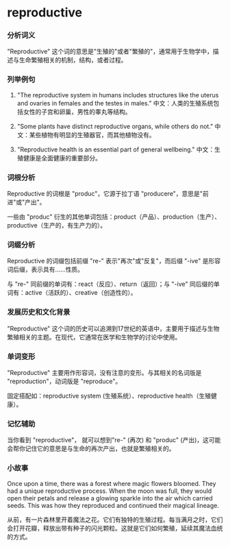 # reproductive

### 分析词义

  

"Reproductive" 这个词的意思是"生殖的"或者"繁殖的"，通常用于生物学中，描述与生命繁殖相关的机制，结构，或者过程。

  

### 列举例句

  

1.  "The reproductive system in humans includes structures like the uterus and ovaries in females and the testes in males." 中文：人类的生殖系统包括女性的子宫和卵巢，男性的睾丸等结构。
    
      
    
2.  "Some plants have distinct reproductive organs, while others do not." 中文：某些植物有明显的生殖器官，而其他植物没有。
    
      
    
3.  "Reproductive health is an essential part of general wellbeing." 中文：生殖健康是全面健康的重要部分。
    
      
    

  

### 词根分析

  

Reproductive 的词根是 "produc"，它源于拉丁语 "producere"，意思是"前进"或"产出"。

  

一些由 "produc" 衍生的其他单词包括：product（产品）、production（生产）、productive（生产的，有生产力的）。

  

### 词缀分析

  

Reproductive 的词缀包括前缀 "re-" 表示"再次"或"反复"，而后缀 "-ive" 是形容词后缀，表示具有......性质。

  

与 "re-" 同前缀的单词有：react（反应）、return（返回）；与 "-ive" 同后缀的单词有：active（活跃的）、creative（创造性的）。

  

### 发展历史和文化背景

  

"Reproductive" 这个词的历史可以追溯到17世纪的英语中，主要用于描述与生物繁殖相关的主题。在现代，它通常在医学和生物学的讨论中使用。

  

### 单词变形

  

"Reproductive" 主要用作形容词，没有注意的变形。与其相关的名词版是 "reproduction"，动词版是 "reproduce"。

  

固定搭配如：reproductive system (生殖系统）、reproductive health（生殖健康）。

  

### 记忆辅助

  

当你看到 "reproductive"， 就可以想到"re-" (再次) 和 "produc" (产出)，这可能会帮你记住它的意思是与生命的再次产出，也就是繁殖相关的。

  

### 小故事

  

Once upon a time, there was a forest where magic flowers bloomed. They had a unique reproductive process. When the moon was full, they would open their petals and release a glowing sparkle into the air which carried seeds. This was how they reproduced and continued their magical lineage.

  

从前，有一片森林里开着魔法之花。它们有独特的生殖过程。每当满月之时，它们会打开花瓣，释放出带有种子的闪光颗粒。这就是它们如何繁殖，延续其魔法血统的方式。
